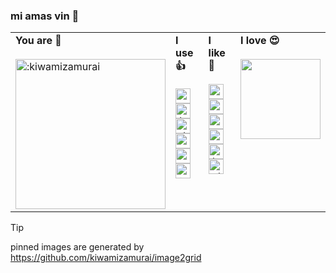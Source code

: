 ### mi amas vin 👋

<table>
  <tr>
    <td valign="top" width="25%">
      <b>You are 📣</b><br><br>
      <img width="240" src="https://count.getloli.com/get/@:kiwamizamurai?theme=rule34" alt=":kiwamizamurai" />
    </td>
    <td valign="top" width="25%">
      <b>I use 👍</b><br><br>
      <!-- starts -->
      <div>
        <img src="https://cdn.jsdelivr.net/npm/simple-icons@11.13.0/icons/python.svg" width=24 alt=":python" />
        <img src="https://cdn.jsdelivr.net/npm/simple-icons@11.13.0/icons/kubernetes.svg" width=24 alt=":kubernetes" />
        <img src="https://cdn.jsdelivr.net/npm/simple-icons@11.13.0/icons/dbt.svg" width=24 alt=":dbt" />
        <br>
        <img src="https://cdn.jsdelivr.net/npm/simple-icons@11.13.0/icons/googlecloud.svg" width=24 alt=":googlecloud" />
        <img src="https://cdn.jsdelivr.net/npm/simple-icons@11.13.0/icons/amazonaws.svg" width=24 alt=":amazonaws" />
        <img src="https://cdn.jsdelivr.net/npm/simple-icons@11.13.0/icons/terraform.svg" width=24 alt=":terraform" />
        <br>
        </div>
      <!-- ends -->
    </td>
    <td valign="top" width="25%">
      <b>I like 👀</b><br><br>
      <!-- starts -->
      <div>
        <img src="https://cdn.jsdelivr.net/npm/simple-icons@11.13.0/icons/proxmox.svg" width=24 alt=":proxmox" />
        <img src="https://cdn.jsdelivr.net/npm/simple-icons@11.13.0/icons/observable.svg" width=24 alt=":observable" />
        <img src="https://cdn.jsdelivr.net/npm/simple-icons@11.13.0/icons/ubiquiti.svg" width=24 alt=":ubiquiti" />
        <br>
        <img src="https://cdn.jsdelivr.net/npm/simple-icons@11.13.0/icons/snowflake.svg" width=24 alt=":snowflake" />
        <img src="https://cdn.jsdelivr.net/npm/simple-icons@11.13.0/icons/latex.svg" width=24 alt=":latex" />
        <img src="https://cdn.jsdelivr.net/npm/simple-icons@11.13.0/icons/cloudflare.svg" width=24 alt=":cloudflare" />
      </div>
      <!-- ends -->
    </td>
    <td valign="top" width="25%">
      <b>I love 😍</b><br><br>
      <!-- starts -->
      <a href="https://twitter.com/dailycraftkbd"> <img src="https://cdn.shopify.com/s/files/1/0576/3366/9317/products/8c23075b-08fe-4f9f-beb2-5006f205050a_base_resized_940x.jpg?v=1629955229" width="128"/> </a>
      <!-- ends -->
    </td>
  </tr>
</table>

> [!TIP]
> pinned images are generated by https://github.com/kiwamizamurai/image2grid

